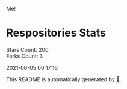 Me!

# Respositories Stats
Stars Count: 200  
Forks Count: 3

2021-06-05 00:17:16  

This README is automatically generated by [🐰](https://github.com/rnitta/rnitta).

